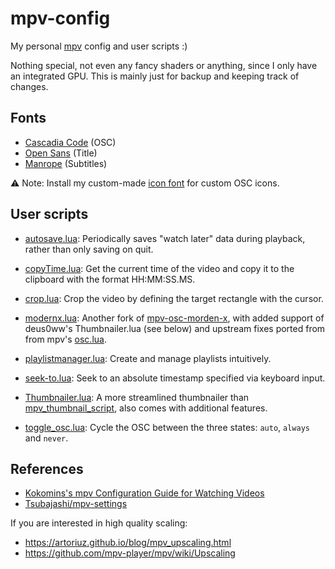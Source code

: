 # mpv-config

My personal [mpv](https://github.com/mpv-player/mpv) config and user scripts :)

Nothing special, not even any fancy shaders or anything, since I only have an
integrated GPU. This is mainly just for backup and keeping track of changes.

## Fonts

- [Cascadia Code](https://github.com/microsoft/cascadia-code) (OSC)
- [Open Sans](https://fonts.google.com/specimen/Open+Sans) (Title)
- [Manrope](https://github.com/sharanda/manrope) (Subtitles)

⚠️ Note:
Install my custom-made [icon font](https://github.com/dexeonify/mpv-config/blob/main/modernx-osc-icon.ttf)
for custom OSC icons.

## User scripts

- [autosave.lua](https://gist.github.com/CyberShadow/2f71a97fb85ed42146f6d9f522bc34ef):
  Periodically saves "watch later" data during playback,
  rather than only saving on quit.

- [copyTime.lua](https://github.com/Arieleg/mpv-copyTime):
  Get the current time of the video and
  copy it to the clipboard with the format HH:MM:SS.MS.

- [crop.lua](https://github.com/occivink/mpv-scripts#croplua):
  Crop the video by defining the target rectangle with the cursor.

- [modernx.lua](https://github.com/dexeonify/mpv-config/blob/main/scripts/modernx.lua):
  Another fork of [mpv-osc-morden-x](https://github.com/cyl0/mpv-osc-morden-x),
  with added support of deus0ww's Thumbnailer.lua (see below) and upstream fixes
  ported from from mpv's [osc.lua](https://github.com/mpv-player/mpv/blob/master/player/lua/osc.lua).

- [playlistmanager.lua](https://github.com/jonniek/mpv-playlistmanager):
  Create and manage playlists intuitively.

- [seek-to.lua](https://github.com/occivink/mpv-scripts#seek-tolua):
  Seek to an absolute timestamp specified via keyboard input.

- [Thumbnailer.lua](https://github.com/deus0ww/mpv-conf):
  A more streamlined thumbnailer than [mpv_thumbnail_script](https://github.com/TheAMM/mpv_thumbnail_script),
  also comes with additional features.

- [toggle_osc.lua](https://www.reddit.com/r/mpv/comments/ib0bo9/comment/g1v12ku):
  Cycle the OSC between the three states: `auto`, `always` and `never`.

## References

- [Kokomins's mpv Configuration Guide for Watching Videos](https://kokomins.wordpress.com/2019/10/14/mpv-config-guide/)
- [Tsubajashi/mpv-settings](https://github.com/Tsubajashi/mpv-settings/)

If you are interested in high quality scaling:

- <https://artoriuz.github.io/blog/mpv_upscaling.html>
- <https://github.com/mpv-player/mpv/wiki/Upscaling>
